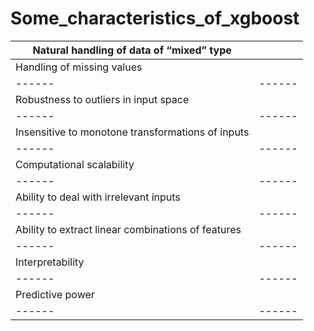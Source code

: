 # Some_characteristics_of_xgboost

|Natural handling of data of “mixed” type||
| ------| ------ | 
|Handling of missing values|
| ------| ------ | 
|Robustness to outliers in input space|
| ------| ------ | 
|Insensitive to monotone transformations of inputs|
| ------| ------ | 
|Computational scalability|
| ------| ------ | 
|Ability to deal with irrelevant inputs|
| ------| ------ | 
|Ability to extract linear combinations of features|
| ------| ------ | 
|Interpretability |
| ------| ------ | 
|Predictive power|
| ------| ------ | 



